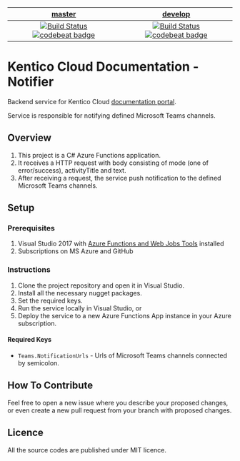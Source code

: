 | [master](https://github.com/Kentico/kentico-cloud-docs-webhooks/tree/master) | [develop](https://github.com/Kentico/kentico-cloud-docs-webhooks/tree/develop) |
|:---:|:---:|
|[![Build Status](https://travis-ci.com/KenticoDocs/cloud-docs-notifier.svg?branch=master)](https://travis-ci.com/KenticoDocs/cloud-docs-notifier/branches) [![codebeat badge](https://codebeat.co/badges/dfc8dc4a-0723-4d7b-9775-9a7ddb5d4efe)](https://codebeat.co/projects/github-com-kenticodocs-cloud-docs-notifier-master) | [![Build Status](https://travis-ci.com/KenticoDocs/cloud-docs-notifier.svg?branch=develop)](https://travis-ci.com/KenticoDocs/cloud-docs-notifier/branches) [![codebeat badge](https://codebeat.co/badges/d6235490-5b23-4ddf-a1a7-94e1bcb5fe84)](https://codebeat.co/projects/github-com-kenticodocs-cloud-docs-notifier-develop) |


# Kentico Cloud Documentation - Notifier

Backend service for Kentico Cloud [documentation portal](https://docs.kenticocloud.com/).

Service is responsible for notifying defined Microsoft Teams channels.

## Overview
1. This project is a C# Azure Functions application.
2. It receives a HTTP request with body consisting of mode (one of error/success), activityTitle and text.
3. After receiving a request, the service push notification to the defined Microsoft Teams channels.

## Setup

### Prerequisites
1. Visual Studio 2017 with [Azure Functions and Web Jobs Tools](https://marketplace.visualstudio.com/items?itemName=VisualStudioWebandAzureTools.AzureFunctionsandWebJobsTools) installed
2. Subscriptions on MS Azure and GitHub

### Instructions
1. Clone the project repository and open it in Visual Studio.
2. Install all the necessary nugget packages.
3. Set the required keys.
4. Run the service locally in Visual Studio, or
5. Deploy the service to a new Azure Functions App instance in your Azure subscription.

#### Required Keys
* `Teams.NotificationUrls` - Urls of Microsoft Teams channels connected by semicolon.

## How To Contribute
Feel free to open a new issue where you describe your proposed changes, or even create a new pull request from your branch with proposed changes.

## Licence
All the source codes are published under MIT licence.